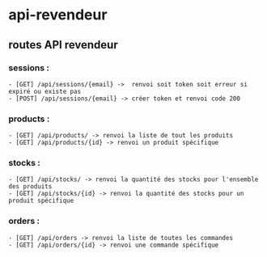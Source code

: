 # api-revendeur

## routes API revendeur

### sessions :
    - [GET] /api/sessions/{email} ->  renvoi soit token soit erreur si expiré ou existe pas
    - [POST] /api/sessions/{email} -> créer token et renvoi code 200
### products :
    - [GET] /api/products/ -> renvoi la liste de tout les produits
    - [GET] /api/products/{id} -> renvoi un produit spécifique
### stocks :
    - [GET] /api/stocks/ -> renvoi la quantité des stocks pour l'ensemble des produits
    - [GET] /api/stocks/{id} -> renvoi la quantité des stocks pour un produit spécifique
### orders :
    - [GET] /api/orders -> renvoi la liste de toutes les commandes
    - [GET] /api/orders/{id} -> renvoi une commande spécifique
